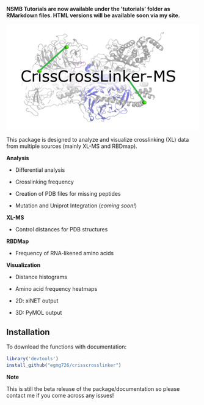 **NSMB Tutorials are now available under the 'tutorials' folder as RMarkdown files. HTML versions will be available soon via my site.**

![alt text](https://raw.githubusercontent.com/egmg726/crisscrosslinker/master/images/crisscrosslinker_logo.png)

This package is designed to analyze and visualize crosslinking (XL) data from multiple sources (mainly XL-MS and RBDmap).

**Analysis**

-   Differential analysis

-   Crosslinking frequency

-   Creation of PDB files for missing peptides

-   Mutation and Uniprot Integration (*coming soon!*)

**XL-MS**

-   Control distances for PDB structures

**RBDMap**

-   Frequency of RNA-likened amino acids

**Visualization**

-   Distance histograms

-   Amino acid frequency heatmaps

-   2D: xiNET output

-   3D: PyMOL output

Installation
------------


To download the functions with documentation:
``` r
library('devtools')
install_github("egmg726/crisscrosslinker")
```

**Note**

This is still the beta release of the package/documentation so please contact me if you come across any issues!
